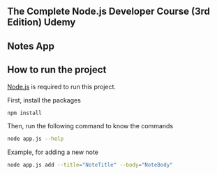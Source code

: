 ## The Complete Node.js Developer Course (3rd Edition) Udemy

## Notes App 

## How to run the project

[Node.js](https://nodejs.org/) is required to run this project.

First, install the packages

```bash
npm install
```

Then, run the following command to know the commands

```bash
node app.js --help
```

Example, for adding a new note

```bash
node app.js add --title="NoteTitle" --body="NoteBody"
```